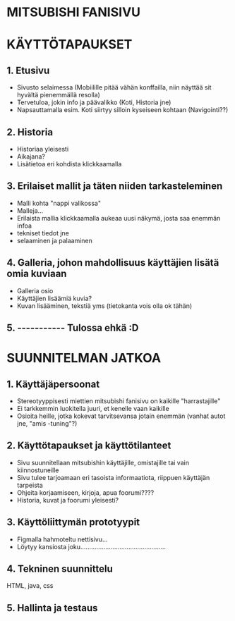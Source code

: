 # MITSUBISHI FANISIVU

# KÄYTTÖTAPAUKSET

## 1. Etusivu
- Sivusto selaimessa (Mobiilille pitää vähän konffailla, niin näyttää sit hyvältä pienemmällä resolla)
- Tervetuloa, jokin info ja päävalikko (Koti, Historia jne)
- Napsauttamalla esim. Koti siirtyy silloin kyseiseen kohtaan (Navigointi??)
   
## 2. Historia
-  Historiaa yleisesti
-  Aikajana?
-  Lisätietoa eri kohdista klickkaamalla

## 3. Erilaiset mallit ja täten niiden tarkasteleminen
- Malli kohta "nappi valikossa"
- Malleja...
- Erilaista mallia klickkaamalla aukeaa uusi näkymä, josta saa enemmän infoa
- tekniset tiedot jne
- selaaminen ja palaaminen

## 4. Galleria, johon mahdollisuus käyttäjien lisätä omia kuviaan
- Galleria osio
- Käyttäjien lisäämiä kuvia?
- Kuvan lisääminen, tekstiä yms (tietokanta vois olla ok tähän)

## 5. ----------- Tulossa ehkä :D



# SUUNNITELMAN JATKOA

## 1. Käyttäjäpersoonat
- Stereotyyppisesti miettien mitsubishi fanisivu on kaikille "harrastajille"
- Ei tarkkemmin luokitella juuri, et kenelle vaan kaikille
- Osioita heille, jotka kokevat tarvitsevansa jotain enemmän (vanhat autot jne, "amis -tuning"?)

## 2. Käyttötapaukset ja käyttötilanteet
- Sivu suunnitellaan mitsubishin käyttäjille, omistajille tai vain kiinnostuneille
- Sivu tulee tarjoamaan eri tasoista informaatiota, riippuen käyttäjän tarpeista
- Ohjeita korjaamiseen, kirjoja, apua foorumi????
- Historia, kuvat ja foorumi yleisesti?

## 3. Käyttöliittymän prototyypit
- Figmalla hahmoteltu nettisivu...
- Löytyy kansiosta joku................................................

## 4. Tekninen suunnittelu
HTML, java, css 

## 5. Hallinta ja testaus

